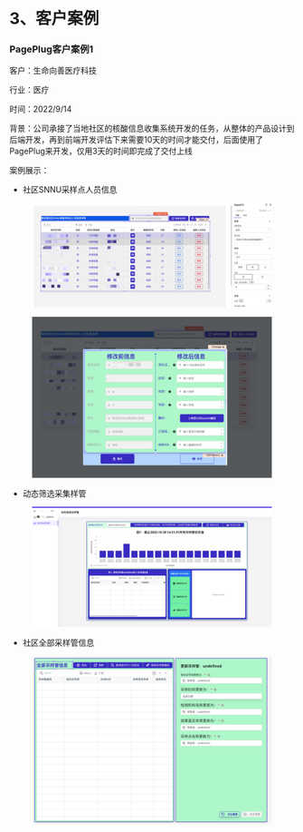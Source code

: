 # 3、客户案例

### PagePlug客户案例1



客户：生命向善医疗科技&#x20;

行业：医疗&#x20;

时间：2022/9/14



背景：公司承接了当地社区的核酸信息收集系统开发的任务，从整体的产品设计到后端开发，再到前端开发评估下来需要10天的时间才能交付，后面使用了PagePlug来开发，仅用3天的时间即完成了交付上线



案例展示：

* 社区SNNU采样点人员信息

<figure><img src="../.gitbook/assets/image (2).png" alt=""><figcaption></figcaption></figure>

<figure><img src="../.gitbook/assets/image (3).png" alt=""><figcaption></figcaption></figure>

* 动态筛选采集样管

<figure><img src="../.gitbook/assets/image (15).png" alt=""><figcaption></figcaption></figure>

* 社区全部采样管信息

<figure><img src="../.gitbook/assets/image (4).png" alt=""><figcaption></figcaption></figure>

